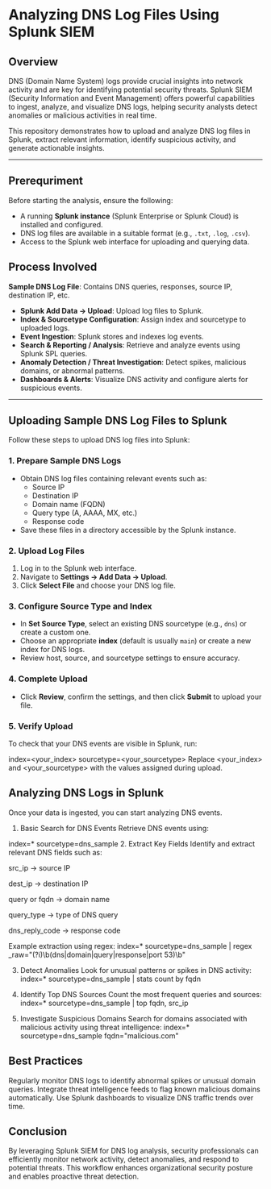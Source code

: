 # Analyzing DNS Log Files Using Splunk SIEM

## Overview
DNS (Domain Name System) logs provide crucial insights into network activity and are key for identifying potential security threats. Splunk SIEM (Security Information and Event Management) offers powerful capabilities to ingest, analyze, and visualize DNS logs, helping security analysts detect anomalies or malicious activities in real time.

This repository demonstrates how to upload and analyze DNS log files in Splunk, extract relevant information, identify suspicious activity, and generate actionable insights.

---

## Prerequriment
Before starting the analysis, ensure the following:

- A running **Splunk instance** (Splunk Enterprise or Splunk Cloud) is installed and configured.
- DNS log files are available in a suitable format (e.g., `.txt`, `.log`, `.csv`).
- Access to the Splunk web interface for uploading and querying data.

## Process Involved
 **Sample DNS Log File**: Contains DNS queries, responses, source IP, destination IP, etc.  
- **Splunk Add Data → Upload**: Upload log files to Splunk.  
- **Index & Sourcetype Configuration**: Assign index and sourcetype to uploaded logs.  
- **Event Ingestion**: Splunk stores and indexes log events.  
- **Search & Reporting / Analysis**: Retrieve and analyze events using Splunk SPL queries.  
- **Anomaly Detection / Threat Investigation**: Detect spikes, malicious domains, or abnormal patterns.  
- **Dashboards & Alerts**: Visualize DNS activity and configure alerts for suspicious events.

---

## Uploading Sample DNS Log Files to Splunk

Follow these steps to upload DNS log files into Splunk:

### 1. Prepare Sample DNS Logs
- Obtain DNS log files containing relevant events such as:
  - Source IP
  - Destination IP
  - Domain name (FQDN)
  - Query type (A, AAAA, MX, etc.)
  - Response code
- Save these files in a directory accessible by the Splunk instance.

### 2. Upload Log Files
1. Log in to the Splunk web interface.
2. Navigate to **Settings → Add Data → Upload**.
3. Click **Select File** and choose your DNS log file.

### 3. Configure Source Type and Index
- In **Set Source Type**, select an existing DNS sourcetype (e.g., `dns`) or create a custom one.
- Choose an appropriate **index** (default is usually `main`) or create a new index for DNS logs.
- Review host, source, and sourcetype settings to ensure accuracy.

### 4. Complete Upload
- Click **Review**, confirm the settings, and then click **Submit** to upload your file.

### 5. Verify Upload
To check that your DNS events are visible in Splunk, run:

index=<your_index> sourcetype=<your_sourcetype>
Replace <your_index> and <your_sourcetype> with the values assigned during upload.

## Analyzing DNS Logs in Splunk
Once your data is ingested, you can start analyzing DNS events.

1. Basic Search for DNS Events
Retrieve DNS events using:

index=* sourcetype=dns_sample
2. Extract Key Fields
Identify and extract relevant DNS fields such as:

src_ip → source IP

dest_ip → destination IP

query or fqdn → domain name

query_type → type of DNS query

dns_reply_code → response code

Example extraction using regex:
index=* sourcetype=dns_sample | regex _raw="(?i)\b(dns|domain|query|response|port 53)\b"

3. Detect Anomalies
Look for unusual patterns or spikes in DNS activity:
index=* sourcetype=dns_sample | stats count by fqdn

4. Identify Top DNS Sources
Count the most frequent queries and sources:
index=* sourcetype=dns_sample | top fqdn, src_ip

5. Investigate Suspicious Domains
Search for domains associated with malicious activity using threat intelligence:
index=* sourcetype=dns_sample fqdn="malicious.com"

## Best Practices
Regularly monitor DNS logs to identify abnormal spikes or unusual domain queries.
Integrate threat intelligence feeds to flag known malicious domains automatically.
Use Splunk dashboards to visualize DNS traffic trends over time.

## Conclusion
By leveraging Splunk SIEM for DNS log analysis, security professionals can efficiently monitor network activity, detect anomalies, and respond to potential threats. This workflow enhances organizational security posture and enables proactive threat detection.
